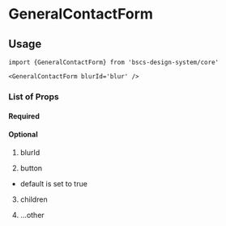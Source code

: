 # GeneralContactForm

## Usage

```
import {GeneralContactForm} from 'bscs-design-system/core'

<GeneralContactForm blurId='blur' />
```

### List of Props

#### Required


#### Optional

1. blurId

2. button
  - default is set to true

3. children

4. ...other
